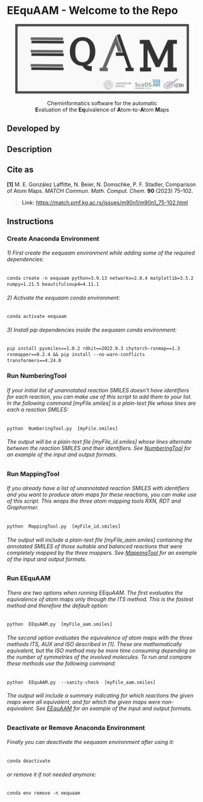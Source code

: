 # EEquAAM - Welcome to the Repo


<p align="center">
<img src="./ReadmeLogo/EEquAAM_logo.png" width="460"/>
</p>


<div align="center">
Cheminformatics software for the automatic<br/>
<strong>E</strong>valuation of the <strong>Eq</strong>uivalence of <strong>A</strong>tom-to-<strong>A</strong>tom <strong>M</strong>aps
</div>


## Developed by




## Description



## Cite as

**[1]**   M. E. González Laffitte, N. Beier, N. Domschke, P. F. Stadler, Comparison of Atom Maps. *MATCH Commun. Math. Comput. Chem.* **90** (2023) 75–102.
> **Link:** https://match.pmf.kg.ac.rs/issues/m90n1/m90n1_75-102.html


## Instructions


### Create Anaconda Environment
###### 1) First create the eequaam environment while adding some of the required dependencies:
```
conda create -n eequaam python=3.9.13 networkx=2.8.4 matplotlib=3.5.2 numpy=1.21.5 beautifulsoup4=4.11.1
```
###### 2) Activate the eequaam conda environment:
```
conda activate eequaam
```
###### 3) Install pip dependencies inside the eequaam conda environment:
```
pip install pysmiles==1.0.2 rdkit==2022.9.3 chytorch-rxnmap==1.3 rxnmapper==0.2.4 && pip install --no-warn-conflicts transformers==4.24.0
```


### Run NumberingTool
###### If your initial list of unannotated reaction SMILES doesn't have identifiers for each reaction, you can make use of this script to add them to your list. In the following command [myFile.smiles] is a plain-text file whose lines are each a reaction SMILES:
```
python  NumberingTool.py  [myFile.smiles]
```
###### The output will be a plain-text file [myFile_id.smiles] whose lines alternate between the reaction SMILES and their identifiers. See <a href="./NumberingTool">NumberingTool</a> for an example of the input and output formats.<br/>



### Run MappingTool
###### If you already have a list of unannotated reaction SMILES with identifiers and you want to produce atom maps for these reactions, you can make use of this script. This wraps the three atom mapping tools RXN, RDT and Graphormer.
```
python  MappingTool.py  [myFile_id.smiles]
```
###### The output will include a plain-text file [myFile_aam.smiles] containing the annotated SMILES of those suitable and balanced reactions that were completely mapped by the three mappers. See <a href="./MappingTool">MappingTool</a> for an example of the input and output formats.<br/>



### Run EEquAAM
###### There are two options when running EEquAAM. The first evaluates the equivalence of atom maps only through the ITS method. This is the fastest method and therefore the default option:
```
python  EEquAAM.py  [myFile_aam.smiles]
```
###### The second option evaluates the equivalence of atom maps with the three methods ITS, AUX and ISO described in [1]. These are mathematically equivalent, but the ISO method may be more time consuming depending on the number of symmetries of the involved molecules. To run and compare these methods use the following command:
```
python  EEquAAM.py  --sanity-check  [myFile_aam.smiles]
```
###### The output will include a summary indicating for which reactions the given maps were all equivalent, and for which the given maps were non-equivalent. See <a href="./EEquAAM">EEquAAM</a> for an example of the input and output formats.<br/>



### Deactivate or Remove Anaconda Environment
###### Finally you can deactivate the eequaam environment after using it:
```
conda deactivate
```
###### or remove it if not needed anymore:
```
conda env remove -n eequaam
```